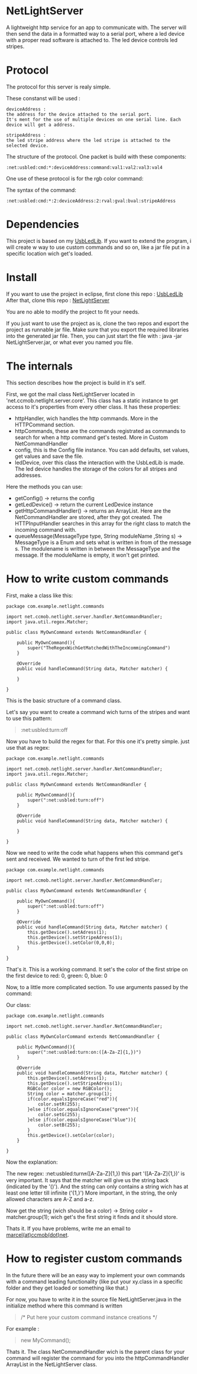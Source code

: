 NetLightServer
==============

A lightweight http service for an app to communicate with. 
The server will then send the data in a formatted way to a serial port,
where a led device with a proper read software is attached to. 
The led device controls led stripes. 

Protocol
========

The protocol for this server is realy simple.

These constanst will be used :

    deviceAddress :
    the address for the device attached to the serial port.
    It's ment for the use of multiple devices on one serial line. Each device will get a address.

    stripeAddress :
    the led stripe address where the led stripe is attached to the selected device.

The structure of the protocol. 
One packet is build with these components:

    :net:usbled:cmd:*:deviceAddress:command:val1:val2:val3:val4

One use of these protocol is for the rgb color command:

The syntax of the command:

    :net:usbled:cmd:*:2:deviceAddress:2:rval:gval:bval:stripeAddress

Dependencies
============

This project is based on my [UsbLedLib](https://github.com/DeltaCore/UsbLedLib).
If you want to extend the program, i will create w way to use custom commands and so on,
like a jar file put in a specific location wich get's loaded.

Install
=======

If you want to use the project in eclipse, first clone this repo : [UsbLedLib](https://github.com/DeltaCore/UsbLedLib)
After that, clone this repo : [NetLightServer](https://github.com/DeltaCore/NetLightServer)

You are no able to modify the project to fit your needs.

If you just want to use the project as is, clone the two repos and export the project as runnable jar file.
Make sure that you export the required libraries into the generated jar file.
Then, you can just start the file with : java -jar NetLightServer.jar, or what ever you named you file.

The internals
=============

This section describes how the project is build in it's self.

First, we got the mail class NetLightServer located in 'net.ccmob.netlight.server.core'.
This class has a static instance to get access to it's properties from every other class.
It has these properties:

- httpHandler, wich handles the http commands. More in the HTTPCommand section.
- httpCommands, these are the commands registrated as commands to search for when a http command get's tested. More in Custom NetCommandHandler
- config, this is the Config file instance. You can add defaults, set values, get values and save the file.
- ledDevice, over this class the interaction with the UsbLedLib is made. The led device handles the storage of the colors for all stripes and addresses.

Here the methods you can use:

- getConfig() -> returns the config
- getLedDevice() -> return the current LedDevice instance
- getHttpCommandHandler() -> returns an ArrayList<NetCommandHandler>. Here are the NetCommandHandler are stored, after they got created. The HTTPInputHandler searches in this array for the right class to match the incoming command with.
- queueMessage(MessageType type, String moduleName ,String s) -> MessageType is a Enum and sets what is written in from of the message s. The modulename is written in between the MessageType and the message. If the moduleName is empty, it won't get printed.



How to write custom commands
============================

First, make a class like this:

    package com.example.netlight.commands

    import net.ccmob.netlight.server.handler.NetCommandHandler;
    import java.util.regex.Matcher;

    public class MyOwnCommand extends NetCommandHandler {

        public MyOwnCommand(){
            super("TheRegexWichGetMatchedWithTheIncommingCommand")
        }

        @Override
        public void handleCommand(String data, Matcher matcher) {
    
        }

    }

This is the basic structure of a command class.

Let's say you want to create a command wich turns of the stripes and want to use this pattern:

> :net:usbled:turn:off

Now you have to build the regex for that.
For this one it's pretty simple. just use that as regex: 

    package com.example.netlight.commands

    import net.ccmob.netlight.server.handler.NetCommandHandler;
    import java.util.regex.Matcher;

    public class MyOwnCommand extends NetCommandHandler {

        public MyOwnCommand(){
            super(":net:usbled:turn:off")
        }

        @Override
        public void handleCommand(String data, Matcher matcher) {

        }

    }

Now we need to write the code what happens when this command get's sent and received.
We wanted to turn of the first led stripe.

    package com.example.netlight.commands

    import net.ccmob.netlight.server.handler.NetCommandHandler;

    public class MyOwnCommand extends NetCommandHandler {

        public MyOwnCommand(){
            super(":net:usbled:turn:off")
        }

        @Override
        public void handleCommand(String data, Matcher matcher) {
            this.getDevice().setAdress(1);
            this.getDevice().setStripeAdress(1);
            this.getDevice().setColor(0,0,0);
        }

    }


That's it. This is a working command.
It set's the color of the first stripe on the first device to red: 0, green: 0, blue: 0

Now, to a little more complicated section. To use arguments passed by the command:

Our class:

    package com.example.netlight.commands

    import net.ccmob.netlight.server.handler.NetCommandHandler;

    public class MyOwnColorCommand extends NetCommandHandler {

        public MyOwnCommand(){
            super(":net:usbled:turn:on:([A-Za-Z]{1,})") 
        }

        @Override
        public void handleCommand(String data, Matcher matcher) {
            this.getDevice().setAdress(1);
            this.getDevice().setStripeAdress(1);
            RGBColor color = new RGBColor();
            String color = matcher.group(1);
            if(color.equalsIgnoreCase("red")){
                color.setR(255);
            }else if(color.equalsIgnoreCase("green")){
                color.setG(255);
            }else if(color.equalsIgnoreCase("blue")){
                color.setB(255);
            }
            this.getDevice().setColor(color);
        }

    }

Now the explanation:

The new regex: :net:usbled:turn:on:([A-Za-Z]{1,})
this part '([A-Za-Z]{1,})' is very important. It says that the matcher will give us the string back (indicated by the '()').
And the string can only contains a string wich has at least one letter till infinite ('{1,}')
More important, in the string, the only allowed characters are A-Z and a-z.

Now get the string (wich should be a color) -> String color = matcher.group(1);
wich get's the first string it finds and it should store.

Thats it. If you have problems, write me an email to [marcel(at)ccmob(dot)net](mailto:marcel@ccmob.net).

How to register custom commands
===============================

In the future there will be an easy way to implement your own commands with a command leading functionality (like put your xy.class in a specific folder and they get loaded or something like that.)

For now, you have to write it in the source file NetLightServer.java in the initialize method where this command is written
> /* Put here your custom command instance creations */

For example :

> new MyCommand();

Thats it. The class NetCommandHandler wich is the parent class for your command will register the command for you into the httpCommandHandler ArrayList in the NetLightServer class.













